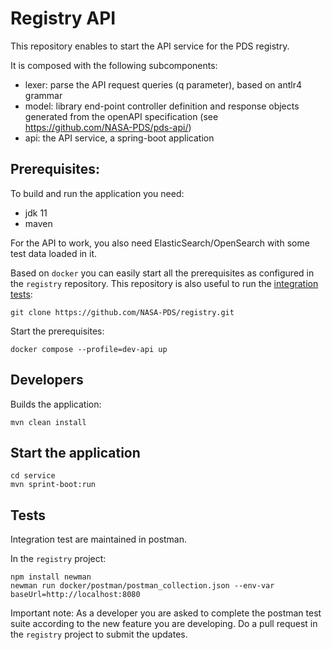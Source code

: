 # Registry API

This repository enables to start the API service for the PDS registry.


It is composed with the following subcomponents:
- lexer: parse the API request queries (q parameter), based on antlr4 grammar
- model: library end-point controller definition and response objects generated from the openAPI specification (see https://github.com/NASA-PDS/pds-api/)
- api: the API service, a spring-boot application

## Prerequisites:

To build and run the application you need:

- jdk 11
- maven


For the API to work, you also need ElasticSearch/OpenSearch with some test data loaded in it.

Based on `docker` you can easily start all the prerequisites as configured in the `registry` repository. This repository is also useful to run the [integration tests](#Tests):


    git clone https://github.com/NASA-PDS/registry.git
    

Start the prerequisites:

    docker compose --profile=dev-api up
    
    

## Developers

Builds the application:

    mvn clean install
    
    
## Start the application


    cd service
    mvn sprint-boot:run


## Tests

Integration test are maintained in postman.

In the `registry` project:

    npm install newman
    newman run docker/postman/postman_collection.json --env-var baseUrl=http://localhost:8080
    
 Important note: As a developer you are asked to complete the postman test suite according to the new feature you are developing. Do a pull request in the `registry` project to submit the updates.
    


